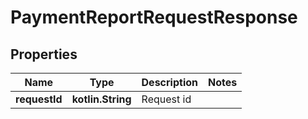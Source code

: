 
# PaymentReportRequestResponse

## Properties
Name | Type | Description | Notes
------------ | ------------- | ------------- | -------------
**requestId** | **kotlin.String** | Request id | 



